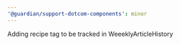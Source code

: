 ```yaml
---
'@guardian/support-dotcom-components': minor
---
```


Adding recipe tag to be tracked in WeeeklyArticleHistory
